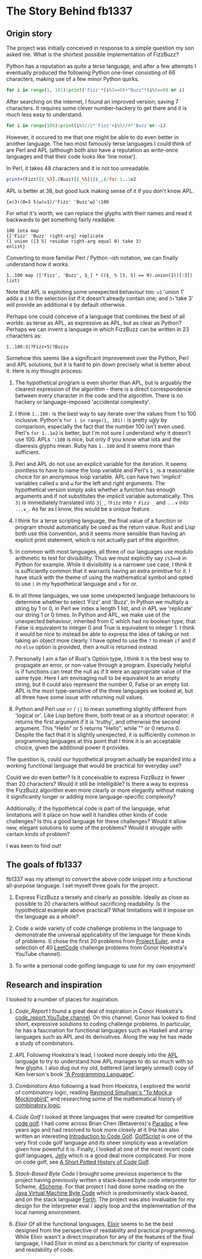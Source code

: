 # The Story Behind fb1337

## Origin story

The project was initially conceived in response to a simple question my son asked me. What is the shortest possible implementation of FizzBuzz?

Python has a reputation as quite a terse language, and after a few attempts I eventually produced the following Python one-liner consisting of 66 characters, making use of a few minor Python quirks.

```python
for i in range(1, 101):print('Fizz'*(i%3==0)+"Buzz"*(i%5==0) or i)
```

After searching on the internet, I found an improved version, saving 7 characters. It requires some clever number-hackery to get there and it is much less easy to understand.

```python
for i in range(100):print(i%3//2*'Fizz'+i%5//4*'Buzz'or-~i)
```

However, it occured to me that one might be able to do even better in another language. The two most famously terse languages I could think of are Perl and APL (although both also have a reputation as write-once languages and that their code looks like 'line noise').

In Perl, it takes 48 characters and it is not too unreadable.

```perl
print+(Fizz)[$_%3].(Buzz)[$_%5]||$_,$/for 1..1e2
```

APL is better at 38, but good luck making sense of it if you don't know APL.

```apl
{∊(3↑(0=3 5|⍵)∪1)/'Fizz' 'Buzz'⍵}¨⍳100
```

For what it's worth, we can replace the glyphs with their names and read it backwards to get something fairly readable. 

```
100 iota map 
{['Fizz' 'Buzz' right-arg] replicate 
(1 union ([3 5] residue right-arg equal 0) take 3) 
enlist}
```

Converting to more familiar Perl / Python -ish notation, we can finally understand how it works.

```
1..100 map (['Fizz', 'Buzz', $_] * (($_ % [3, 5] == 0).union(1))[:3]) list)
```

Note that APL is exploiting some unexpected behaviour too:  `∪1` 'union 1' adds a `1` to the selection list if it doesn't already contain one; and `3↑`'take 3' will provide an additional `0` by default otherwise.

Perhaps one could conceive of a language that combines the best of all worlds: as terse as APL, as expressive as APL, but as clear as Python? Perhaps we can invent a language in which FizzBuzz can be written in 23 characters as:

```
1..100:3|?Fizz+5|?Buzz∨
```

Somehow this seems like a significant improvement over the Python, Perl and APL solutions, but it is hard to pin down precisely what is better about it. Here is my thought process:

1. The hypothetical program is even shorter than APL, but is arguably the clearest expression of the algorithm - there is a direct correspondence between every character in the code and the algorithm. There is no hackery or language-imposed 'accidental complexity'.

2. I think `1..100:` is the best way to say iterate over the values from 1 to 100 inclusive. Python's `for i in range(1, 101):` is pretty ugly by comparison, especially the fact that the number 100 isn't even used. Perl's `for 1..1e2` is better, but I'm not sure I understand why it doesn't use 100. APLs `¨⍳100` is nice, but only if you know what iota and the diaeresis glyphs mean. Ruby has `1..100` and it seems more than sufficient.

3. Perl and APL do not use an explicit variable for the iteration. It seems pointless to have to name the loop variable and Perl's `$_` is a reasonable choice for an anonymous loop variable. APL can have two 'implicit' variables called `⍺` and `⍵` for the left and right arguments. The hypothetical version simply asks whether a function has enough arguments and if not substitutes the implicit variable automatically. This `3|` is immediately translated into `3|_`, `?Fizz` into `? Fizz _` and `...∨` into `...∨_`. As far as I know, this would be a unique feature.

4. I think for a terse scripting language, the final value of a function or program should automatically be used as the return value. Rust and Lisp both use this convention, and it seems more sensible than having an explicit print statement, which is not actually part of the algorithm.

5. In common with most languages, all three of our languages use modulo arithmetic to test for divisibility. Thus we must explicitly say `i%3==0` in Python for example. While it divisibility is a narrower use case, I think it is sufficiently common that it warrants having an extra primitive for it. I have stuck with the theme of using the mathematical symbol and opted to use `|` in my hypothetical language and `∨` for or.

6. In all three languages, we use some unexpected language behaviours to determine whether to select 'Fizz' and 'Buzz'. In Python we multiply a string by 1 or 0, in Perl we index a length 1 list, and in APL we 'replicate' our string 1 or 0 times. In Python and APL, we make use of the unexpected behaviour, inherited from C which had no boolean type, that False is equivalent to integer 0 and True is equivalent to integer 1. I think it would be nice to instead be able to express the idea of taking or not taking an object more clearly. I have opted to use the `?` to mean `if` and if no `else` option is provided, then a null is returned instead.

7. Personally I am a fan of Rust's Option type, I think it is the best way to propagate an error, or non-value through a program. Especially helpful is if functions can treat the null as if it were an appropriate value of the same type. Here I am envisaging null to be equivalent to an empty string, but it could also represent the number 0, False or an empty list. APL is the most type-sensitive of the three languages we looked at, but all three have some issue with returning null values.

8. Python and Perl use `or` / `||` to mean something slightly different from 'logical or'. Like Lisp before them, both treat or as a shortcut operator: it returns the first argument if it is 'truthy', and otherwise the second argument. This "Hello" or 5 returns "Hello", while "" or 0 returns 0. Despite the fact that it is slightly unexpected, it is sufficiently common in programming languages at this point that I think it is an acceptable choice, given the additional power it provides.

The question is, could our hypothetical program actually be expanded into a working functional language that would be practical for everyday use?

Could we do even better? Is it conceivable to express FizzBuzz in fewer than 20 characters? Would it still be intelligible? Is there a way to express the FizzBuzz algorithm even more clearly or more elegantly without making it significantly longer or adding more language-specific complexity?

Additionally, if the hypothetical code is part of the language, what limitations will it place on how well it handles other kinds of code challenges? Is this a good language for these challenges? Would it allow new, elegant solutions to some of the problems? Would it struggle with certain kinds of problem?

I was keen to find out!

## The goals of fb1337

fb1337 was my attempt to convert the above code snippet into a functional all-purpose language. I set myself three goals for the project:

1. Express FizzBuzz a tersely and clearly as possible. Ideally as close as possible to 20 characters without sacrificing readability. Is the hypothetical example above practical? What limitations will it impose on the language as a whole?

2. Code a wide variety of code challenge problems in the language to demonstrate the universal applicability of the language for these kinds of problems. (I chose the first 20 problems from [Project Euler](https://forum.projecteuler.net/about), and a selection of 40 [LeetCode](https://leetcode.com) challenge problems from Conor Hoekstra's YouTube channel).

3. To write a personal code golfing language to use for my own enjoyment!

## Research and inspiration

I looked to a number of places for inspiration.

1. *Code_Report* I found a great deal of inspiration in Conor Hoekstra's [code_report YouTube channel](https://www.youtube.com/c/codereport). On this channel, Conor has looked to find short, expressive solutions to coding challenge problems. In particular, he has a fascination for functional languages such as Haskell and array languages such as APL and its derivatives. Along the way he has made a study of combinators.

2. *APL* Following Hoekstra's lead, I looked more deeply into the [APL](https://www.dyalog.com) language to try to understand how APL manages to do so much with so few glyphs. I also dug out my old, battered (and largely unread) copy of Ken Iverson's book ["A Programming Language"](https://a.co/d/eGQ7kLV).

3. *Combinators* Also following a lead from Hoekstra, I explored the world of combinatory logic, reading [Raymond Smullyan's "To Mock a Mockingbird"](https://a.co/d/91w8NSg) and researching some of the mathematical history of [combinatory logic](https://en.wikipedia.org/wiki/Combinatory_logic).

4. *Code Golf* I looked at three languages that were created for competitive [code golf](https://en.wikipedia.org/wiki/Code_golf#Dedicated_golfing_languages). I had come across Brian Chen (Betaveros)'s  [Paradoc](https://github.com/betaveros/paradoc) a few years ago and had resolved to look more closely at it (He has also written an interesting [Introduction to Code Golf](https://blog.vero.site/post/golf). [GolfScript](http://www.golfscript.com/golfscript/) is one of the very first code golf language and its sheer simplicity was a revelation given how powerful it is. Finally, I looked at one of the most recent code golf languages, [Jelly](https://github.com/DennisMitchell/jellylanguage?tab=readme-ov-file) which is a good deal more complicated. For more on code golf, see [A Short Potted History of Code Golf](code_golf.md).

5. *Stack-Based Byte Code* I brought some previous experience to the project having previously written a stack-based byte code interpreter for Scheme, [4Scheme](https://gitlab.com/QuesterZen/4Scheme). For that project I had done some reading on the [Java Virtual Machine Byte Code](https://en.wikipedia.org/wiki/Java_bytecode) which is predominantly stack-based, and on the stack language [Forth](https://amzn.asia/d/i8Gi9Ut). The project was also invaluable for my design for the interpreter eval / apply loop and the implementation of the local naming environment.

6. *Elixir* Of all the functional languages, [Elixir](https://elixir-lang.org) seems to be the best designed from the perspective of readability and practical programming. While Elixir wasn't a direct inspiration for any of the features of the final language, I had Elixir in mind as a benchmark for clarity of expression and readability of code.
